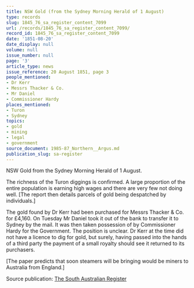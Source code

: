 ```yaml
---
title: NSW Gold (from the Sydney Morning Herald of 1 August)
type: records
slug: 1845_76_sa_register_content_7099
url: /records/1845_76_sa_register_content_7099/
record_id: 1845_76_sa_register_content_7099
date: '1851-08-20'
date_display: null
volume: null
issue_number: null
page: '3'
article_type: news
issue_reference: 20 August 1851, page 3
people_mentioned:
- Dr Kerr
- Messrs Thacker & Co.
- Mr Daniel
- Commissioner Hardy
places_mentioned:
- Turon
- Sydney
topics:
- gold
- mining
- legal
- government
source_document: 1985-87_Northern__Argus.md
publication_slug: sa-register
---
```


NSW Gold from the Sydney Morning Herald of 1 August.

The richness of the Turon diggings is confirmed.  A large proportion of the entire population is earning high wages and there are very few not doing well.  [The report then details parcels of gold being despatched by individuals.]

The gold found by Dr Kerr had been purchased for Messrs Thacker & Co. for £4,160.  On Tuesday Mr Daniel took it out of the bank to transfer it to Sydney by the mail.  It was then taken possession of by Commissioner Hardy for the Government.  The position is unclear.  Dr Kerr at the time did not have a licence to dig for gold, but surely, having passed into the hands of a third party the payment of a small royalty should see it returned to its purchasers.

[The paper predicts that soon steamers will be bringing would be miners to Australia from England.]

Source publication: [The South Australian Register](/publications/sa-register/)
